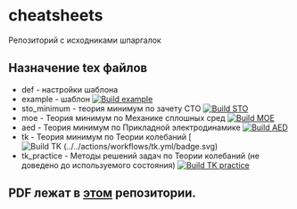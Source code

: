 # cheatsheets
Репозиторий с исходниками шпаргалок

## Назначение tex файлов
* def - настройки шаблона
* example - шаблон [![Build example](../../actions/workflows/example.yml/badge.svg)](../../actions/workflows/example.yml)
* sto_minimum - теория минимум по зачету СТО [![Build STO](../../actions/workflows/sto_minimum.yml/badge.svg)](../../actions/workflows/sto_minimum.yml)
* moe - Теория минимум по Механике сплошных сред [![Build MOE](../../actions/workflows/moe.yml/badge.svg)](../../actions/workflows/moe.yml)
* aed - Теория минимум по Прикладной электродинамике [![Build AED](../../actions/workflows/aed.yml/badge.svg)](../../actions/workflows/aed.yml)
* tk - Теория минимум по Теории колебаний [![Build TK (../../actions/workflows/tk.yml/badge.svg)](../../actions/workflows/tk.yml)
* tk_practice - Методы решений задач по Теории колебаний (не доведено до используемого состояния) [![Build TK practice](../../actions/workflows/tk_practice.yml/badge.svg)](../../actions/workflows/tk_practice.yml)

## PDF лежат в [этом](https://github.com/rf-slf-4x1/cheatsheets-pdf) репозитории.
